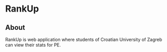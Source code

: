 # RankUp

## About

RankUp is web application where students of Croatian University of Zagreb can view their stats for PE.

